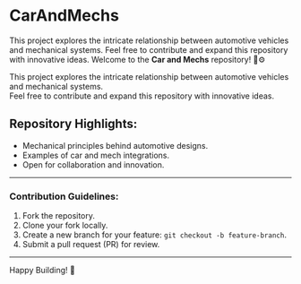 # CarAndMechs
This project explores the intricate relationship between automotive vehicles and mechanical systems.   Feel free to contribute and expand this repository with innovative ideas.
Welcome to the **Car and Mechs** repository! 🚗⚙️  

This project explores the intricate relationship between automotive vehicles and mechanical systems.  
Feel free to contribute and expand this repository with innovative ideas.

## Repository Highlights:
- Mechanical principles behind automotive designs.
- Examples of car and mech integrations.
- Open for collaboration and innovation.

---

### Contribution Guidelines:
1. Fork the repository.
2. Clone your fork locally.
3. Create a new branch for your feature: `git checkout -b feature-branch`.
4. Submit a pull request (PR) for review.

---

Happy Building! 🚀
